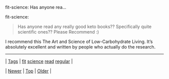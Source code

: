 <!--
title: fit-science
date: 2020-06-28T15:27:00.235Z
tags: fit, science, read, regular
-->


fit-science: Has anyone rea...

<p>fit-science:</p>

<blockquote><p>Has anyone read any really good keto books?? Specifically quite scientific ones?? Please Recommend :)</p></blockquote>

<p>I recommend this The Art and Science of Low-Carbohydrate Living. It&rsquo;s absolutely excellent and written by people who actually do the research.</p>

<!--BOTTOM-POST-NAVIGATION-->
---

| [Tags](tags.md) | [fit](tag-fit.md) [science](tag-science.md) [read](tag-read.md) [regular](tag-regular.md) |

| [Newer](72484741960.md) | [Top](index.md) | [Older](72485336531.md) |